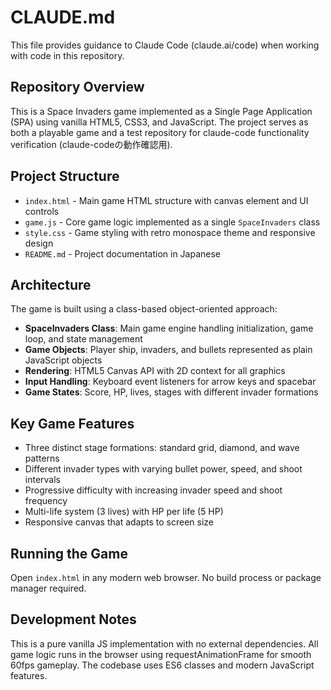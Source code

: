 # CLAUDE.md

This file provides guidance to Claude Code (claude.ai/code) when working with code in this repository.

## Repository Overview

This is a Space Invaders game implemented as a Single Page Application (SPA) using vanilla HTML5, CSS3, and JavaScript. The project serves as both a playable game and a test repository for claude-code functionality verification (claude-codeの動作確認用).

## Project Structure

- `index.html` - Main game HTML structure with canvas element and UI controls
- `game.js` - Core game logic implemented as a single `SpaceInvaders` class
- `style.css` - Game styling with retro monospace theme and responsive design
- `README.md` - Project documentation in Japanese

## Architecture

The game is built using a class-based object-oriented approach:

- **SpaceInvaders Class**: Main game engine handling initialization, game loop, and state management
- **Game Objects**: Player ship, invaders, and bullets represented as plain JavaScript objects
- **Rendering**: HTML5 Canvas API with 2D context for all graphics
- **Input Handling**: Keyboard event listeners for arrow keys and spacebar
- **Game States**: Score, HP, lives, stages with different invader formations

## Key Game Features

- Three distinct stage formations: standard grid, diamond, and wave patterns
- Different invader types with varying bullet power, speed, and shoot intervals
- Progressive difficulty with increasing invader speed and shoot frequency
- Multi-life system (3 lives) with HP per life (5 HP)
- Responsive canvas that adapts to screen size

## Running the Game

Open `index.html` in any modern web browser. No build process or package manager required.

## Development Notes

This is a pure vanilla JS implementation with no external dependencies. All game logic runs in the browser using requestAnimationFrame for smooth 60fps gameplay. The codebase uses ES6 classes and modern JavaScript features.